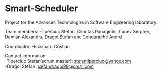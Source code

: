 # Smart-Scheduler

Project for the  Advances Technologies in Software Engineering laboratory.

Team members:
-Tiperciuc Stefan, Chontas Panagiotis, Cunev Serghei, Damian Alexandru, Dragoi Stefan and Condurache Andrei 

Coordinator:
-Frasinaru Cristian

Contact information:  
-Tiperciuc Stefan(scrum master): stefantiperciuc@yahoo.com  
-Dragoi Stefan: stefandragoi99@gmail.com
